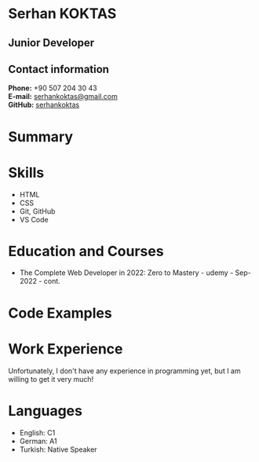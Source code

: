 # **Serhan KOKTAS** #

## Junior Developer ##



## Contact information ##

**Phone:** +90 507 204 30 43 <br>
**E-mail:** serhankoktas@gmail.com <br>
**GitHub:** [serhankoktas](https://github.com/serhankoktas?tab=repositories)



# **Summary** #



# **Skills** #

- HTML
- CSS
- Git, GitHub
- VS Code

# **Education and Courses** #

+ The Complete Web Developer in 2022: Zero to Mastery - udemy - Sep- 2022 - cont.


# **Code Examples** #

# **Work Experience** #

Unfortunately, I don't have any experience in programming yet, but I am willing to get it very much!



# **Languages** #
+ English: C1
+ German:  A1 
+ Turkish: Native Speaker 
